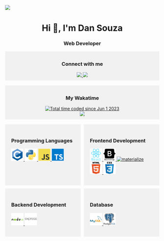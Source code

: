 <!DOCTYPE html>
<html>
<head>
</head>
<body>
    <div>
        <img src="https://camo.githubusercontent.com/5dc6ee33381917e41fc9c4951799268998f11a9b864399bf79a0842e4f9b194d/68747470733a2f2f692e696d6775722e636f6d2f315a76566b44632e676966">
    </div>
    <div align="center">
        <h1>Hi 👋, I'm Dan Souza</h1>
        <h3>Web Developer</h3>
    </div>
    <div style="margin-bottom:1rem; background-color: #f1f1f1; padding: .5rem; text-align: center;">
        <h3>Connect with me</h3>
        <a href="https://www.linkedin.com/in/darley-souza-sampaio-046170193">
            <img src="https://img.shields.io/badge/LinkedIn-0077B5?style=for-the-badge&logo=linkedin&logoColor=white">
        </a>
        <a href="https://www.instagram.com/dan.souza_s/">
            <img src="https://img.shields.io/badge/Instagram-E4405F?style=for-the-badge&logo=instagram&logoColor=white">
        </a>
    </div>
    <div style="margin-bottom:1rem; background-color: #f1f1f1; padding: .5rem; text-align: center;">
        <h3>My Wakatime</h3>
        <div>
            <a href="https://wakatime.com/@3775be05-154e-4256-9fca-b70fc8dfddf7"><img src="https://wakatime.com/badge/user/3775be05-154e-4256-9fca-b70fc8dfddf7.svg" alt="Total time coded since Jun 1 2023" /></a>
        </div>
        <div>
            <img src="https://github-readme-stats.vercel.app/api/wakatime?username=danssampaio">
        </div>
    </div>
    <div style="display: grid; grid-template-columns: repeat(2, 1fr); gap: 10px;">
        <div style="background-color: #f1f1f1; padding: 20px; text-align: left;">
            <p align="left"> 
                <h3>Programming Languages</h3>
                <a href="https://www.cprogramming.com/" target="_blank" rel="noreferrer"> <img src="https://raw.githubusercontent.com/devicons/devicon/master/icons/c/c-original.svg" alt="c" width="40" height="40"/> </a> 
                <a href="https://www.python.org" target="_blank" rel="noreferrer"> <img src="https://raw.githubusercontent.com/devicons/devicon/master/icons/python/python-original.svg" alt="python" width="40" height="40"/> </a>  
                <a href="https://developer.mozilla.org/en-US/docs/Web/JavaScript" target="_blank" rel="noreferrer"> <img src="https://raw.githubusercontent.com/devicons/devicon/master/icons/javascript/javascript-original.svg" alt="javascript" width="40" height="40"/> </a>  
                <a href="https://www.typescriptlang.org/" target="_blank" rel="noreferrer"> <img src="https://raw.githubusercontent.com/devicons/devicon/master/icons/typescript/typescript-original.svg" alt="typescript" width="40" height="40"/> </a>
            </p>
        </div>
        <div style="background-color: #f1f1f1; padding: 20px; text-align: left;">
        <p align="left">
                <h3>Frontend Development</h3>
                <a href="https://reactjs.org/" target="_blank" rel="noreferrer"> <img src="https://raw.githubusercontent.com/devicons/devicon/master/icons/react/react-original-wordmark.svg" alt="react" width="40" height="40"/> </a> 
                <a href="https://getbootstrap.com" target="_blank" rel="noreferrer"> <img src="https://raw.githubusercontent.com/devicons/devicon/master/icons/bootstrap/bootstrap-plain-wordmark.svg" alt="bootstrap" width="40" height="40"/> </a> 
                <a href="https://materializecss.com/" target="_blank" rel="noreferrer"> <img src="https://raw.githubusercontent.com/prplx/svg-logos/5585531d45d294869c4eaab4d7cf2e9c167710a9/svg/materialize.svg" alt="materialize" width="40" height="40"/> </a> 
                <a href="https://www.w3.org/html/" target="_blank" rel="noreferrer"> <img src="https://raw.githubusercontent.com/devicons/devicon/master/icons/html5/html5-original-wordmark.svg" alt="html5" width="40" height="40"/> </a>
                <a href="https://www.w3schools.com/css/" target="_blank" rel="noreferrer"> <img src="https://raw.githubusercontent.com/devicons/devicon/master/icons/css3/css3-original-wordmark.svg" alt="css3" width="40" height="40"/> </a> 
            </p>
        </div>
        <div style="background-color: #f1f1f1; padding: 20px; text-align: left;">
            <p align="left">
                <h3>Backend Development</h3>
                <a href="https://nodejs.org" target="_blank" rel="noreferrer"> <img src="https://raw.githubusercontent.com/devicons/devicon/master/icons/nodejs/nodejs-original-wordmark.svg" alt="nodejs" width="40" height="40"/> </a> 
                <a href="https://expressjs.com" target="_blank" rel="noreferrer"> <img src="https://raw.githubusercontent.com/devicons/devicon/master/icons/express/express-original-wordmark.svg" alt="express" width="40" height="40"/> </a> 
            </p>
        </div>
         <div style="background-color: #f1f1f1; padding: 20px; text-align: left;">
            <p align="left">
            <h3>Database</h3>
            <a href="https://www.mysql.com/" target="_blank" rel="noreferrer"> <img src="https://raw.githubusercontent.com/devicons/devicon/master/icons/mysql/mysql-original-wordmark.svg" alt="mysql" width="40" height="40"/> </a>  
            <a href="https://www.postgresql.org" target="_blank" rel="noreferrer"> <img src="https://raw.githubusercontent.com/devicons/devicon/master/icons/postgresql/postgresql-original-wordmark.svg" alt="postgresql" width="40" height="40"/> </a> 
            </p>
         </div>
   </div>
</body>
</html>

